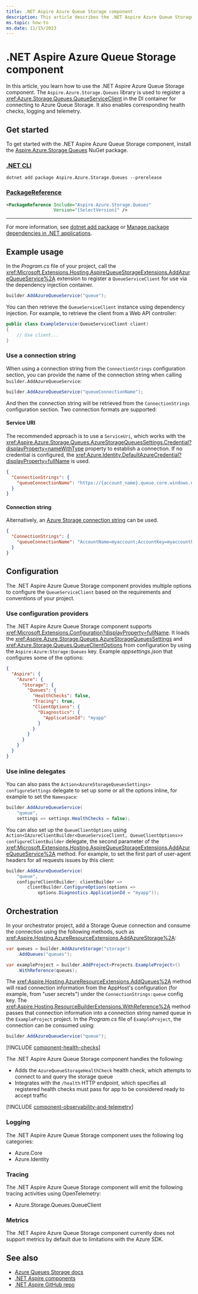 ```yaml
---
title: .NET Aspire Azure Queue Storage component
description: This article describes the .NET Aspire Azure Queue Storage component features and capabilities
ms.topic: how-to
ms.date: 11/15/2023
---
```


# .NET Aspire Azure Queue Storage component

In this article, you learn how to use the .NET Aspire Azure Queue Storage component. The `Aspire.Azure.Storage.Queues` library is used to register a <xref:Azure.Storage.Queues.QueueServiceClient> in the DI container for connecting to Azure Queue Storage. It also enables corresponding health checks, logging and telemetry.

## Get started

To get started with the .NET Aspire Azure Queue Storage component, install the [Aspire.Azure.Storage.Queues](https://www.nuget.org/packages/Aspire.Azure.Storage.Queues) NuGet package.

### [.NET CLI](#tab/dotnet-cli)

```dotnetcli
dotnet add package Aspire.Azure.Storage.Queues --prerelease
```

### [PackageReference](#tab/package-reference)

```xml
<PackageReference Include="Aspire.Azure.Storage.Queues"
                  Version="[SelectVersion]" />
```

---

For more information, see [dotnet add package](/dotnet/core/tools/dotnet-add-package) or [Manage package dependencies in .NET applications](/dotnet/core/tools/dependencies).

## Example usage

In the _Program.cs_ file of your project, call the <xref:Microsoft.Extensions.Hosting.AspireQueueStorageExtensions.AddAzureQueueService%2A> extension to register a `QueueServiceClient` for use via the dependency injection container.

```csharp
builder.AddAzureQueueService("queue");
```

You can then retrieve the `QueueServiceClient` instance using dependency injection. For example, to retrieve the client from a Web API controller:

```csharp
public class ExampleService(QueueServiceClient client)
{
    // Use client...
}
```

### Use a connection string

When using a connection string from the `ConnectionStrings` configuration section, you can provide the name of the connection string when calling `builder.AddAzureQueueService`:

```csharp
builder.AddAzureQueueService("queueConnectionName");
```

And then the connection string will be retrieved from the `ConnectionStrings` configuration section. Two connection formats are supported:

#### Service URI

The recommended approach is to use a `ServiceUri`, which works with the <xref:Aspire.Azure.Storage.Queues.AzureStorageQueuesSettings.Credential?displayProperty=nameWithType> property to establish a connection. If no credential is configured, the <xref:Azure.Identity.DefaultAzureCredential?displayProperty=fullName> is used.

```json
{
  "ConnectionStrings": {
    "queueConnectionName": "https://{account_name}.queue.core.windows.net/"
  }
}
```

#### Connection string

Alternatively, an [Azure Storage connection string](/azure/storage/common/storage-configure-connection-string) can be used.

```json
{
  "ConnectionStrings": {
    "queueConnectionName": "AccountName=myaccount;AccountKey=myaccountkey"
  }
}
```

## Configuration

The .NET Aspire Azure Queue Storage component provides multiple options to configure the `QueueServiceClient` based on the requirements and conventions of your project.

### Use configuration providers

The .NET Aspire Azure Queue Storage component supports <xref:Microsoft.Extensions.Configuration?displayProperty=fullName>. It loads the <xref:Aspire.Azure.Storage.Queues.AzureStorageQueuesSettings> and <xref:Azure.Storage.Queues.QueueClientOptions> from configuration by using the `Aspire:Azure:Storage:Queues` key. Example _appsettings.json_ that configures some of the options:

```json
{
  "Aspire": {
    "Azure": {
      "Storage": {
        "Queues": {
          "HealthChecks": false,
          "Tracing": true,
          "ClientOptions": {
            "Diagnostics": {
              "ApplicationId": "myapp"
            }
          }
        }
      }
    }
  }
}
```

### Use inline delegates

You can also pass the `Action<AzureStorageQueuesSettings> configureSettings` delegate to set up some or all the options inline, for example to set the `Namespace`:

```csharp
builder.AddAzureQueueService(
    "queue",
    settings => settings.HealthChecks = false);
```

You can also set up the `QueueClientOptions` using `Action<IAzureClientBuilder<QueueServiceClient, QueueClientOptions>> configureClientBuilder` delegate, the second parameter of the <xref:Microsoft.Extensions.Hosting.AspireQueueStorageExtensions.AddAzureQueueService%2A> method. For example, to set the first part of user-agent headers for all requests issues by this client:

```csharp
builder.AddAzureQueueService(
    "queue",
    configureClientBuilder: clientBuilder =>
        clientBuilder.ConfigureOptions(options =>
            options.Diagnostics.ApplicationId = "myapp"));
```

## Orchestration

In your orchestrator project, add a Storage Queue connection and consume the connection using the following methods, such as <xref:Aspire.Hosting.AzureResourceExtensions.AddAzureStorage%2A>:

```csharp
var queues = builder.AddAzureStorage("storage")
    .AddQueues("queues");

var exampleProject = builder.AddProject<Projects.ExampleProject>()
    .WithReference(queues);
```

The <xref:Aspire.Hosting.AzureResourceExtensions.AddQueues%2A> method will read connection information from the AppHost's configuration (for example, from "user secrets") under the `ConnectionStrings:queue` config key. The <xref:Aspire.Hosting.ResourceBuilderExtensions.WithReference%2A> method passes that connection information into a connection string named queue in the `ExampleProject` project. In the _Program.cs_ file of `ExampleProject`, the connection can be consumed using:

```csharp
builder.AddAzureQueueService("queue");
```

[!INCLUDE [component-health-checks](../includes/component-health-checks.md)]

The .NET Aspire Azure Queue Storage component handles the following:

- Adds the `AzureQueueStorageHealthCheck` health check, which attempts to connect to and query the storage queue
- Integrates with the `/health` HTTP endpoint, which specifies all registered health checks must pass for app to be considered ready to accept traffic

[!INCLUDE [component-observability-and-telemetry](../includes/component-observability-and-telemetry.md)]

### Logging

The .NET Aspire Azure Queue Storage component uses the following log categories:

- Azure.Core
- Azure.Identity

### Tracing

The .NET Aspire Azure Queue Storage component will emit the following tracing activities using OpenTelemetry:

- Azure.Storage.Queues.QueueClient

### Metrics

The .NET Aspire Azure Queue Storage component currently does not support metrics by default due to limitations with the Azure SDK.

## See also

- [Azure Queues Storage docs](/azure/storage/queues/)
- [.NET Aspire components](../fundamentals/components-overview.md)
- [.NET Aspire GitHub repo](https://github.com/dotnet/aspire)
